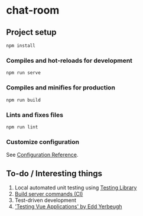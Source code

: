 # chat-room

## Project setup
```
npm install
```

### Compiles and hot-reloads for development
```
npm run serve
```

### Compiles and minifies for production
```
npm run build
```

### Lints and fixes files
```
npm run lint
```

### Customize configuration
See [Configuration Reference](https://cli.vuejs.org/config/).

## To-do / Interesting things

1. Local automated unit testing using [Testing Library](https://testing-library.com/docs/)
1. [Build server commands (CI)](https://docs.github.com/en/actions/learn-github-actions/introduction-to-github-actions)
1. Test-driven development
1. ['Testing Vue Applications' by Edd Yerbeugh](https://www.manning.com/books/testing-vue-js-applications)
